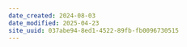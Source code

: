 ```yaml
---
date_created: 2024-08-03
date_modified: 2025-04-23
site_uuid: 037abe94-8ed1-4522-89fb-fb0096730515
---
```


